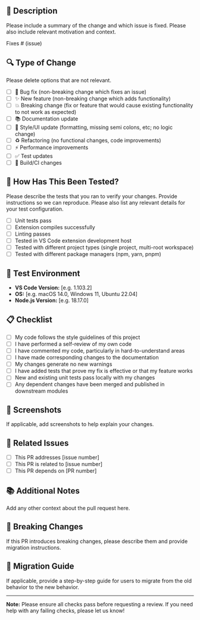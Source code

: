 ## 📝 Description

Please include a summary of the change and which issue is fixed. Please also include relevant motivation and context.

Fixes # (issue)

## 🔍 Type of Change

Please delete options that are not relevant.

- [ ] 🐛 Bug fix (non-breaking change which fixes an issue)
- [ ] ✨ New feature (non-breaking change which adds functionality)
- [ ] 💥 Breaking change (fix or feature that would cause existing functionality to not work as expected)
- [ ] 📚 Documentation update
- [ ] 🎨 Style/UI update (formatting, missing semi colons, etc; no logic change)
- [ ] ♻️ Refactoring (no functional changes, code improvements)
- [ ] ⚡ Performance improvements
- [ ] ✅ Test updates
- [ ] 🔧 Build/CI changes

## 🧪 How Has This Been Tested?

Please describe the tests that you ran to verify your changes. Provide instructions so we can reproduce. Please also list any relevant details for your test configuration.

- [ ] Unit tests pass
- [ ] Extension compiles successfully
- [ ] Linting passes
- [ ] Tested in VS Code extension development host
- [ ] Tested with different project types (single project, multi-root workspace)
- [ ] Tested with different package managers (npm, yarn, pnpm)

## 📱 Test Environment

- **VS Code Version:** [e.g. 1.103.2]
- **OS:** [e.g. macOS 14.0, Windows 11, Ubuntu 22.04]
- **Node.js Version:** [e.g. 18.17.0]

## 📋 Checklist

- [ ] My code follows the style guidelines of this project
- [ ] I have performed a self-review of my own code
- [ ] I have commented my code, particularly in hard-to-understand areas
- [ ] I have made corresponding changes to the documentation
- [ ] My changes generate no new warnings
- [ ] I have added tests that prove my fix is effective or that my feature works
- [ ] New and existing unit tests pass locally with my changes
- [ ] Any dependent changes have been merged and published in downstream modules

## 📸 Screenshots

If applicable, add screenshots to help explain your changes.

## 🔗 Related Issues

- [ ] This PR addresses [issue number]
- [ ] This PR is related to [issue number]
- [ ] This PR depends on [PR number]

## 📚 Additional Notes

Add any other context about the pull request here.

## 🎯 Breaking Changes

If this PR introduces breaking changes, please describe them and provide migration instructions.

## 🔄 Migration Guide

If applicable, provide a step-by-step guide for users to migrate from the old behavior to the new behavior.

---

**Note:** Please ensure all checks pass before requesting a review. If you need help with any failing checks, please let us know!
